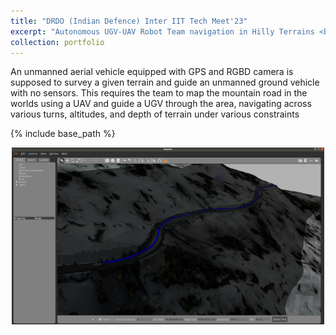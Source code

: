 ```yaml
---
title: "DRDO (Indian Defence) Inter IIT Tech Meet'23"
excerpt: "Autonomous UGV-UAV Robot Team navigation in Hilly Terrains <br/><img src='/images/image_3_0.jpg'>"
collection: portfolio
---
```


An unmanned aerial vehicle equipped with GPS and RGBD camera is supposed to survey
a given terrain and guide an unmanned ground vehicle with no sensors. This requires the
team to map the mountain road in the worlds using a UAV and guide a UGV through the
area, navigating across various turns, altitudes, and depth of terrain under various
constraints

{% include base_path %}
<div style="text-align: center;">
  <img src="/images/image_3_1.png" width="500">
</div>
